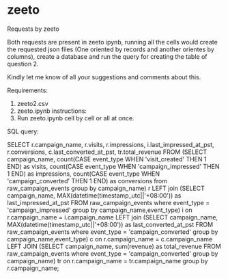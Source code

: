 # zeeto
Requests by zeeto

Both requests are present in zeeto ipynb, running all the cells would create the requested json files (One oriented by records and another orientes by columns), create a database and run the query for creating the table of question 2.

Kindly let me know of all your suggestions and comments about this.


Requirements: 
1) zeeto2.csv 
2) zeeto.ipynb 
instructions: 
1) Run zeeto.ipynb cell by cell or all at once. 

SQL query:


SELECT r.campaign_name, r.visits, r.impressions, i.last_impressed_at_pst, r.conversions, c.last_converted_at_pst, tr.total_revenue
FROM 
(SELECT campaign_name, 
count(CASE event_type WHEN 'visit_created' THEN 1 END) as visits,
count(CASE event_type WHEN 'campaign_impressed' THEN 1 END) as impressions, 
count(CASE event_type WHEN 'campaign_converted' THEN 1 END) as conversions from raw_campaign_events group by campaign_name) r 
LEFT join 
(SELECT campaign_name, MAX(datetime(timestamp_utc||'+08:00')) as last_impressed_at_pst FROM raw_campaign_events where event_type = 'campaign_impressed' group by campaign_name,event_type) i
on r.campaign_name = i.campaign_name
LEFT join 
(SELECT campaign_name, MAX(datetime(timestamp_utc||'+08:00')) as last_converted_at_pst FROM raw_campaign_events where event_type = 'campaign_converted' group by campaign_name,event_type) c
on r.campaign_name = c.campaign_name
LEFT JOIN
(SELECT campaign_name, sum(revenue) as total_revenue FROM raw_campaign_events where event_type = 'campaign_converted' group by campaign_name) tr
on r.campaign_name = tr.campaign_name
group by r.campaign_name;

